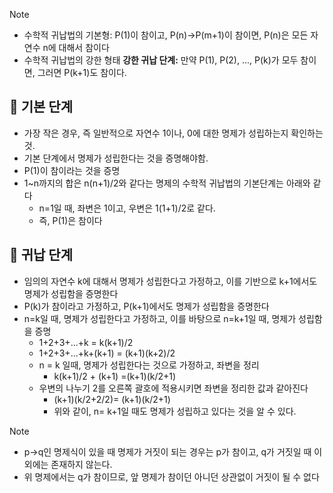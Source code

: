 > [!NOTE]
> - 수학적 귀납법의 기본형:
>   P(1)이 참이고, P(n)->P(m+1)이 참이면, P(n)은 모든 자연수 n에 대해서  참이다
>- 수학적 귀납법의 강한 형태
>  **강한 귀납 단계:** 만약 P(1), P(2), ..., P(k)가 모두 참이면, 그러면 P(k+1)도 참이다.
> 

## 🤔 기본 단계
- 가장 작은 경우, 즉 일반적으로 자연수 1이나, 0에 대한 명제가 성립하는지 확인하는 것.
- 기본 단계에서 명제가 성립한다는 것을 증명해야함.
- P(1)이 참이라는 것을 증명
- 1~n까지의 합은 n(n+1)/2와 같다는 명제의 수학적 귀납법의 기본단계는 아래와 같다
	- n=1일 때, 좌변은 1이고, 우변은 1(1+1)/2로 같다.
	- 즉, P(1)은 참이다
## 🤫 귀납 단계
- 임의의 자연수 k에 대해서 명제가 성립한다고 가정하고, 이를 기반으로 k+1에서도 명제가 성립함을 증명한다
- P(k)가 참이라고 가정하고, P(k+1)에서도 명제가 성립함을 증명한다
- n=k일 때, 명제가 성립한다고 가정하고, 이를 바탕으로 n=k+1일 때, 명제가 성립함을 증명
	- 1+2+3+...+k = k(k+1)/2
	- 1+2+3+...+k+(k+1) = (k+1)(k+2)/2 
	- n = k 일때, 명제가 성립한다는 것으로 가정하고, 좌변을 정리
		- k(k+1)/2 + (k+1) =(k+1)(k/2+1)
	- 우변의 나누기 2를 오른쪽 괄호에 적용시키면 좌변을 정리한 값과 같아진다
		- (k+1)(k/2+2/2)= (k+1)(k/2+1)
		- 위와 같이, n= k+1일 때도 명제가 성립하고 있다는 것을 알 수 있다.

> [!NOTE]
>  - p->q인 명제식이 있을 때 명제가 거짓이 되는 경우는 p가 참이고, q가 거짓일 때 이외에는 존재하지 않는다.
>  - 위 명제에서는 q가 참이므로, 앞 명제가 참이던 아니던 상관없이 거짓이 될 수 없다

